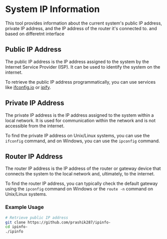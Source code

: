 # System IP Information

This tool provides information about the current system's public IP address, private IP address, and the IP address of the router it's connected to. and based on differetnt interface

## Public IP Address

The public IP address is the IP address assigned to the system by the Internet Service Provider (ISP). It can be used to identify the system on the internet.

To retrieve the public IP address programmatically, you can use services like [ifconfig.io](https://ifconfig.io) or [ipify](https://www.ipify.org).

## Private IP Address

The private IP address is the IP address assigned to the system within a local network. It is used for communication within the network and is not accessible from the internet.

To find the private IP address on Unix/Linux systems, you can use the `ifconfig` command, and on Windows, you can use the `ipconfig` command.

## Router IP Address

The router IP address is the IP address of the router or gateway device that connects the system to the local network and, ultimately, to the internet.

To find the router IP address, you can typically check the default gateway using the `ipconfig` command on Windows or the `route -n` command on Unix/Linux systems.

### Example Usage

```bash
# Retrieve public IP address
git clone https://github.com/prashik287/ipinfo-
cd ipinfo-
./ipinfo
